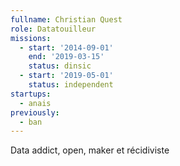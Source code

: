 ```yaml
---
fullname: Christian Quest
role: Datatouilleur
missions:
  - start: '2014-09-01'
    end: '2019-03-15'
    status: dinsic
  - start: '2019-05-01'
    status: independent
startups:
  - anais
previously:
  - ban
---
```


Data addict, open, maker et récidiviste
